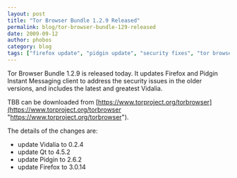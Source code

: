 ```yaml
---
layout: post
title: "Tor Browser Bundle 1.2.9 Released"
permalink: blog/tor-browser-bundle-129-released
date: 2009-09-12
author: phobos
category: blog
tags: ["firefox update", "pidgin update", "security fixes", "tor browser bundle", "vidalia release"]
---
```


Tor Browser Bundle 1.2.9 is released today. It updates Firefox and Pidgin Instant Messaging client to address the security issues in the older versions, and includes the latest and greatest Vidalia.

TBB can be downloaded from [https://www.torproject.org/torbrowser](https://www.torproject.org/torbrowser "https://www.torproject.org/torbrowser").

The details of the changes are:

- update Vidalia to 0.2.4
- update Qt to 4.5.2
- update Pidgin to 2.6.2
- update Firefox to 3.0.14

